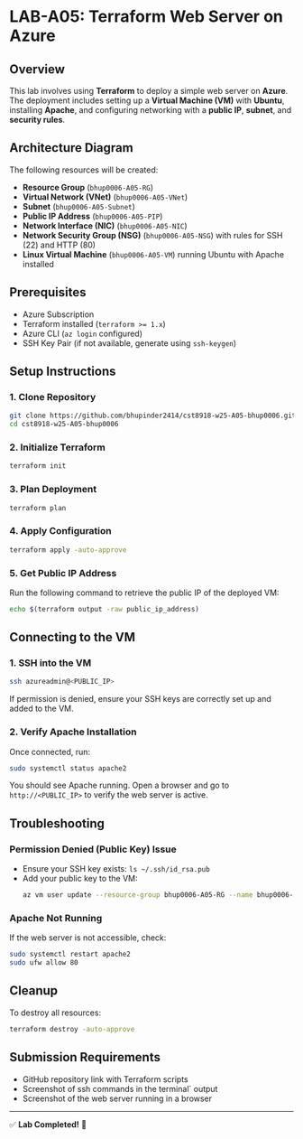 # LAB-A05: Terraform Web Server on Azure

## Overview
This lab involves using **Terraform** to deploy a simple web server on **Azure**. The deployment includes setting up a **Virtual Machine (VM)** with **Ubuntu**, installing **Apache**, and configuring networking with a **public IP**, **subnet**, and **security rules**.

## Architecture Diagram
The following resources will be created:
- **Resource Group** (`bhup0006-A05-RG`)
- **Virtual Network (VNet)** (`bhup0006-A05-VNet`)
- **Subnet** (`bhup0006-A05-Subnet`)
- **Public IP Address** (`bhup0006-A05-PIP`)
- **Network Interface (NIC)** (`bhup0006-A05-NIC`)
- **Network Security Group (NSG)** (`bhup0006-A05-NSG`) with rules for SSH (22) and HTTP (80)
- **Linux Virtual Machine** (`bhup0006-A05-VM`) running Ubuntu with Apache installed

## Prerequisites
- Azure Subscription
- Terraform installed (`terraform >= 1.x`)
- Azure CLI (`az login` configured)
- SSH Key Pair (if not available, generate using `ssh-keygen`)

## Setup Instructions
### 1. Clone Repository
```sh
git clone https://github.com/bhupinder2414/cst8918-w25-A05-bhup0006.git
cd cst8918-w25-A05-bhup0006
```

### 2. Initialize Terraform
```sh
terraform init
```

### 3. Plan Deployment
```sh
terraform plan
```

### 4. Apply Configuration
```sh
terraform apply -auto-approve
```

### 5. Get Public IP Address
Run the following command to retrieve the public IP of the deployed VM:
```sh
echo $(terraform output -raw public_ip_address)
```

## Connecting to the VM
### 1. SSH into the VM
```sh
ssh azureadmin@<PUBLIC_IP>
```
If permission is denied, ensure your SSH keys are correctly set up and added to the VM.

### 2. Verify Apache Installation
Once connected, run:
```sh
sudo systemctl status apache2
```
You should see Apache running. Open a browser and go to `http://<PUBLIC_IP>` to verify the web server is active.

## Troubleshooting
### **Permission Denied (Public Key) Issue**
- Ensure your SSH key exists: `ls ~/.ssh/id_rsa.pub`
- Add your public key to the VM:
  ```sh
  az vm user update --resource-group bhup0006-A05-RG --name bhup0006-A05-VM --username azureadmin --ssh-key-value "$(cat ~/.ssh/id_rsa.pub)"
  ```

### **Apache Not Running**
If the web server is not accessible, check:
```sh
sudo systemctl restart apache2
sudo ufw allow 80
```

## Cleanup
To destroy all resources:
```sh
terraform destroy -auto-approve
```

## Submission Requirements
- GitHub repository link with Terraform scripts
- Screenshot of ssh commands in the terminal` output
- Screenshot of the web server running in a browser

---
✅ **Lab Completed!** 🚀

